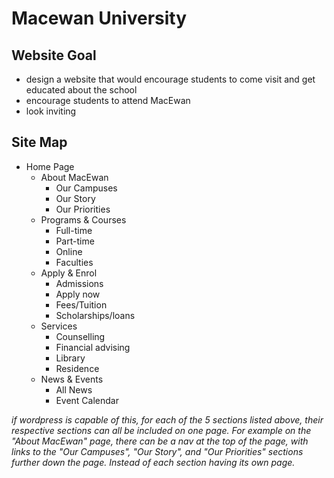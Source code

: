 # Macewan University
## Website Goal
- design a website that would encourage students to come visit and get educated about the school
- encourage students to attend MacEwan
- look inviting 

## Site Map
- Home Page
  - About MacEwan
    - Our Campuses
    - Our Story
    - Our Priorities
  - Programs & Courses
    - Full-time
    - Part-time
    - Online
    - Faculties
  - Apply & Enrol
    - Admissions
    - Apply now
    - Fees/Tuition
    - Scholarships/loans
  - Services
    - Counselling
    - Financial advising
    - Library
    - Residence
  - News & Events
    - All News
    - Event Calendar

*if wordpress is capable of this, for each of the 5 sections listed above, their respective sections can all be included on one page. For example on the "About MacEwan" page, there can be a nav at the top of the page, with links to the "Our Campuses", "Our Story", and "Our Priorities" sections further down the page. Instead of each section having its own page.*